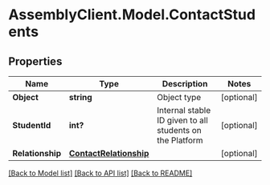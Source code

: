 # AssemblyClient.Model.ContactStudents
## Properties

Name | Type | Description | Notes
------------ | ------------- | ------------- | -------------
**Object** | **string** | Object type | [optional] 
**StudentId** | **int?** | Internal stable ID given to all students on the Platform | [optional] 
**Relationship** | [**ContactRelationship**](ContactRelationship.md) |  | [optional] 

[[Back to Model list]](../README.md#documentation-for-models) [[Back to API list]](../README.md#documentation-for-api-endpoints) [[Back to README]](../README.md)

